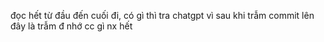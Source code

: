 đọc hết từ đầu đến cuối đi, có gì thì tra chatgpt vì sau khi trẫm commit lên đây là trẫm đ nhớ cc gì nx hết
